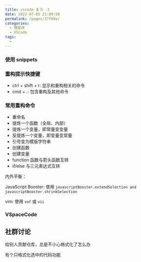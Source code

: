 ```yaml
---
title: vscode-复习 -3
date: 2022-07-05 21:09:50
permalink: /pages/37f08e/
categories:
  - 键盘侠
  - VSCode
tags:
  -
---
```


### 使用 snippets

### 重构提示快捷键

- ctrl + shift + r: 显示和重构相关的命令
- cmd + .: 包含重构及其他命令

### 常用重构命令

- 重命名
- 提炼一个函数（全局、内部）
- 提炼一个变量，即常量变变量
- 反提炼一个变量，即变量变常量
- 引号变为模版字符串
- 创建函数
- 创建变量
- function 函数与箭头函数互转
- if/else 与三元表达式互转

内外平衡：

JavaScript Booster: 使用 `javascriptBooster.extendSelection and javascriptBooster.shrinkSelection`

vim: 使用 `vaf` 或 `vii`

### VSpaceCode

## 社群讨论

给别人贡献仓库，总是不小心格式化了怎么办

有个只格式化选中的代码功能

